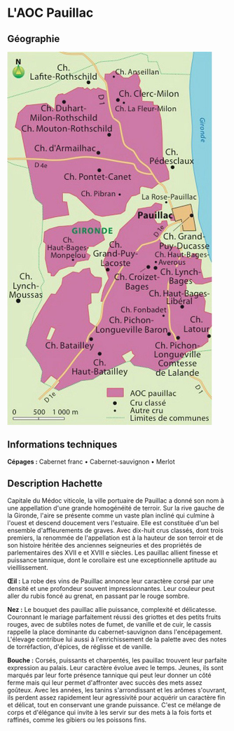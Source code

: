 # L'AOC Pauillac

## Géographie

![Pauillac_Hachette](figures/Pauillac_Hachette.jpg)

## Informations techniques

**Cépages :** Cabernet franc • Cabernet-sauvignon • Merlot

## Description Hachette

Capitale du Médoc viticole, la ville portuaire de Pauillac a donné son nom à une appellation d'une grande homogénéité de terroir. Sur la rive gauche de la Gironde, l'aire se présente comme un vaste plan incliné qui culmine à l'ouest et descend doucement vers l'estuaire. Elle est constituée d'un bel ensemble d'affleurements de graves. Avec dix-huit crus classés, dont trois premiers, la renommée de l'appellation est à la hauteur de son terroir et de son histoire héritée des anciennes seigneuries et des propriétés de parlementaires des XVII e et XVIII e siècles. Les pauillac allient finesse et puissance tannique, dont le corollaire est une exceptionnelle aptitude au vieillissement.

**Œil :** La robe des vins de Pauillac annonce leur caractère corsé par une densité et une profondeur souvent impressionnantes. Leur couleur peut aller du rubis foncé au grenat, en passant par le rouge sombre.

**Nez :** Le bouquet des pauillac allie puissance, complexité et délicatesse. Couronnant le mariage parfaitement réussi des griottes et des petits fruits rouges, avec de subtiles notes de fumet, de vanille et de cuir, le cassis rappelle la place dominante du cabernet-sauvignon dans l'encépagement. L'élevage contribue lui aussi à l'enrichissement de la palette avec des notes de torréfaction, d'épices, de réglisse et de vanille.

**Bouche :** Corsés, puissants et charpentés, les pauillac trouvent leur parfaite expression au palais. Leur caractère évolue avec le temps. Jeunes, ils sont marqués par leur forte présence tannique qui peut leur donner un côté ferme mais qui leur permet d'affronter avec succès des mets assez goûteux. Avec les années, les tanins s'arrondissant et les arômes s'ouvrant, ils perdent assez rapidement leur agressivité pour acquérir un caractère fin et délicat, tout en conservant une grande puissance. C'est ce mélange de corps et d'élégance qui invite à les servir sur des mets à la fois forts et raffinés, comme les gibiers ou les poissons fins.